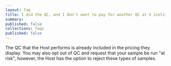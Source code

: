 ```yaml
---
layout: faq
title: I did the QC, and I don't want to pay for another QC at X institution. Can I opt out?
summary:
published: false
collections: faqs
published: false
---
```


The QC that the Host performs is already included in the pricing they display.  You may also opt out of QC and request that your sample be run "at risk", however, the Host has the option to reject these types of samples.
